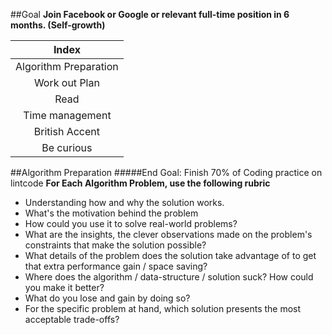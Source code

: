 ##Goal
**Join Facebook or Google or relevant full-time position in 6 months. (Self-growth)**

|Index| 
|:-------------:|
|Algorithm Preparation| 
|Work out Plan        |
|Read                 |
|Time management      |
|British Accent       |
|Be curious           |


##Algorithm Preparation
#####End Goal: Finish 70% of Coding practice on lintcode
**For Each Algorithm Problem, use the following rubric**
* Understanding how and why the solution works. 
* What's the motivation behind the problem
* How could you use it to solve real-world problems? 
* What are the insights, the clever observations made on the problem's constraints that make the solution possible? 
* What details of the problem does the solution take advantage of to get that extra performance gain / space saving? 
* Where does the algorithm / data-structure / solution suck? How could you make it better? 
* What do you lose and gain by doing so? 
* For the specific problem at hand, which solution presents the most acceptable trade-offs?
